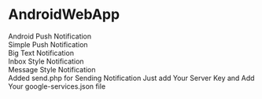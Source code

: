 # AndroidWebApp

Android Push Notification 
<br>
Simple Push Notification
<br>
Big Text Notification
<br>
Inbox Style Notification
<br>
Message Style Notification
<br>
Added send.php for Sending Notification Just add Your Server Key and Add Your google-services.json file
